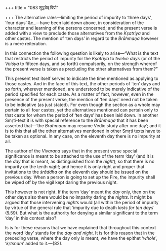 +++
title = "083 शुद्ध्येद् विप्रो"

+++
The alternative rales—limiting the period of impurity to ‘three days’,
‘four days’ &c.,—have been laid down above, in consideration of the
character and learning of the persons concerned; and the present verse
is added with a view to preclude those alternatives from the *Kṣatriya*
and other castes. The mention of ‘ten days’ in regard to the *Brāhmaṇa*
however is a mere reiteration.

In this connection the following question is likely to arise—“What is
the text that restricts the period of impurity for the *Kṣatriya* to
*twelve days* (or of the *Vaiśya* to fifteen days, and so forth)
compulsorily, on the strength whereof the present verse is taken as
precluding the other alternatives from them?”

This present text itself serves to indicate the time mentioned as
applying to those castes. And in the face of this text, the other
periods of ‘ten’ days and so forth, wherever mentioned, are understood
to be merely indicative of the period specified for each caste. As a
matter of fact, however, even in the presence of the present verse, the
mention of ‘ten days’ need not be taken to be indicative (as just
stated). For even though the section as a whole may pertain to all four
castes, yet the alternatives mentioned can pertain only to that caste
for whom the period of ‘ten days’ has been laid down. In another
Smṛti-text it is with special reference to the *Brāhmaṇa* that it has
been asserted that—‘the *Brāhmaṇa* may resume Vedic study after one
day’; and it is to this that all the other alternatives mentioned in
other Smṛti texts have to be taken as optional. In any case, on the
eleventh day there is no impurity at all.

The author of the *Vivaraṇa* says that in the present verse special
significance is meant to be attached to the use of the term ‘day’ (and
it is the *day* that is meant, as distinguished from the *night*); so
that there is no impurity on the tenth *night*; and hence it is only
right and proper that invitations to the *śrāddha* on the eleventh day
should be issued on the previous day. When a person is going to set up
the Fire, the impurity shall be wiped off by the vigil kept daring the
previous night.

This however is not right. If the term ‘day’ meant the *day* only, then
on the other days also there would be no imparity daring the *nights*.
It might be argued that those intervening *nights* would (all within the
period of impurity by virtue of the general rule that ‘impurity due to
death *lasts for ten days*’ (5.59). But what is the authority for
denying a similar significant to the term ‘day’ in this context also?

Is is for these reasons that we have explained that throughout this
context the word ‘day’ stands for the *day and night*. It is for this
reason that in the preceding verse, where the day only is meant, we have
the epithet ‘*whole*’, ‘*kṛtsnam*’ added to it.—(82).


